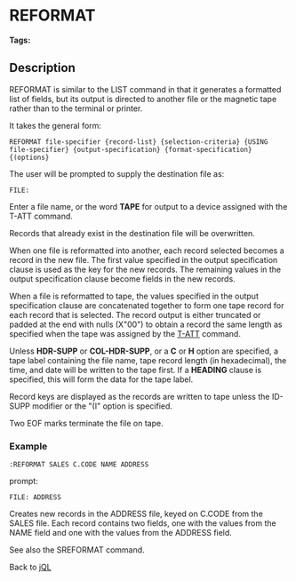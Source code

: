 # REFORMAT

<PageHeader />

**Tags:**
<badge text='jql' vertical='middle' />

## Description

REFORMAT is similar to the LIST command in that it generates a formatted list of fields, but its output is directed to another file or the magnetic tape rather than to the terminal or printer.

It takes the general form:

```
REFORMAT file-specifier {record-list} {selection-criteria} {USING file-specifier} {output-specification} {format-specification} {(options}
```

The user will be prompted to supply the destination file as:

```
FILE:
```

Enter a file name, or the word **TAPE** for output to a device assigned with the T-ATT command.

Records that already exist in the destination file will be overwritten.

When one file is reformatted into another, each record selected becomes a record in the new file. The first value specified in the output specification clause is used as the key for the new records. The remaining values in the output specification clause become fields in the new records.

When a file is reformatted to tape, the values specified in the output specification clause are concatenated together to form one tape record for each record that is selected. The record output is either truncated or padded at the end with nulls (X"00") to obtain a record the same length as specified when the tape was assigned by the [T-ATT](./../../tape/t-att/README.md) command.

Unless **HDR-SUPP** or **COL-HDR-SUPP**, or a **C** or **H** option are specified, a tape label containing the file name, tape record length (in hexadecimal), the time, and date will be written to the tape first. If a **HEADING** clause is specified, this will form the data for the tape label.

Record keys are displayed as the records are written to tape unless the ID-SUPP modifier or the "(I" option is specified.

Two EOF marks terminate the file on tape.

### Example

```
:REFORMAT SALES C.CODE NAME ADDRESS
```

prompt:

```
FILE: ADDRESS
```

Creates new records in the ADDRESS file, keyed on C.CODE from the SALES file. Each record contains two fields, one with the values from the NAME field and one with the values from the ADDRESS field.

See also the SREFORMAT command.

Back to [jQL](jbase-query-language-jql-)

<PageFooter />
